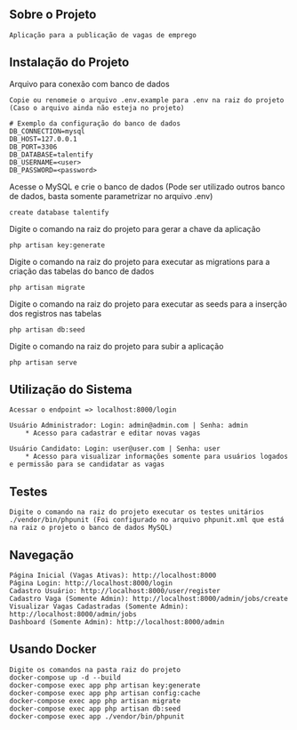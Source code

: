 ## Sobre o Projeto
    Aplicação para a publicação de vagas de emprego
    
## Instalação do Projeto
    
Arquivo para conexão com banco de dados

    Copie ou renomeie o arquivo .env.example para .env na raiz do projeto (Caso o arquivo ainda não esteja no projeto)
    
    # Exemplo da configuração do banco de dados
    DB_CONNECTION=mysql
    DB_HOST=127.0.0.1
    DB_PORT=3306
    DB_DATABASE=talentify
    DB_USERNAME=<user>
    DB_PASSWORD=<password>
    
Acesse o MySQL e crie o banco de dados (Pode ser utilizado outros banco de dados, basta somente parametrizar no arquivo .env)
    
    create database talentify
    
Digite o comando na raiz do projeto para gerar a chave da aplicação

    php artisan key:generate
    
Digite o comando na raiz do projeto para executar  as migrations para a criação das tabelas do banco de dados

    php artisan migrate
    
Digite o comando na raiz do projeto para executar as seeds para a inserção dos registros nas tabelas

    php artisan db:seed
    
Digite o comando na raiz do projeto para subir a aplicação
    
    php artisan serve

## Utilização do Sistema
    Acessar o endpoint => localhost:8000/login
    
    Usuário Administrador: Login: admin@admin.com | Senha: admin
        * Acesso para cadastrar e editar novas vagas
    
    Usuário Candidato: Login: user@user.com | Senha: user
        * Acesso para visualizar informações somente para usuários logados e permissão para se candidatar as vagas
## Testes
    Digite o comando na raiz do projeto executar os testes unitários
    ./vendor/bin/phpunit (Foi configurado no arquivo phpunit.xml que está na raiz o projeto o banco de dados MySQL)

## Navegação

    Página Inicial (Vagas Ativas): http://localhost:8000
    Página Login: http://localhost:8000/login
    Cadastro Usuário: http://localhost:8000/user/register
    Cadastro Vaga (Somente Admin): http://localhost:8000/admin/jobs/create
    Visualizar Vagas Cadastradas (Somente Admin): http://localhost:8000/admin/jobs
    Dashboard (Somente Admin): http://localhost:8000/admin
    
## Usando Docker

    Digite os comandos na pasta raiz do projeto
    docker-compose up -d --build
    docker-compose exec app php artisan key:generate
    docker-compose exec app php artisan config:cache
    docker-compose exec app php artisan migrate
    docker-compose exec app php artisan db:seed
    docker-compose exec app ./vendor/bin/phpunit
    
